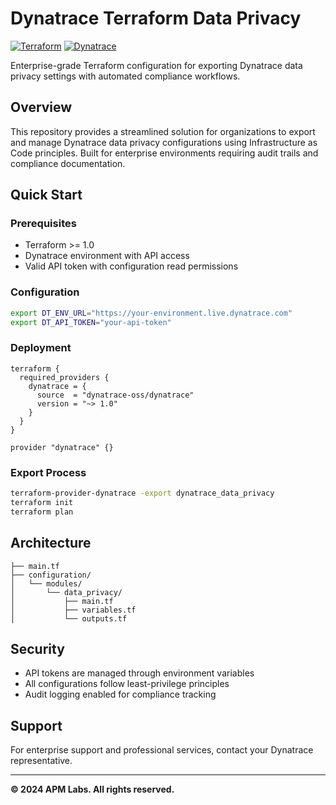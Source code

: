 # Dynatrace Terraform Data Privacy

[![Terraform](https://img.shields.io/badge/terraform-%235835CC.svg?style=for-the-badge&logo=terraform&logoColor=white)](https://www.terraform.io/)
[![Dynatrace](https://img.shields.io/badge/dynatrace-%23007ACC.svg?style=for-the-badge&logo=dynatrace&logoColor=white)](https://www.dynatrace.com/)

Enterprise-grade Terraform configuration for exporting Dynatrace data privacy settings with automated compliance workflows.

## Overview

This repository provides a streamlined solution for organizations to export and manage Dynatrace data privacy configurations using Infrastructure as Code principles. Built for enterprise environments requiring audit trails and compliance documentation.

## Quick Start

### Prerequisites
- Terraform >= 1.0
- Dynatrace environment with API access
- Valid API token with configuration read permissions

### Configuration

```bash
export DT_ENV_URL="https://your-environment.live.dynatrace.com"
export DT_API_TOKEN="your-api-token"
```

### Deployment

```hcl
terraform {
  required_providers {
    dynatrace = {
      source  = "dynatrace-oss/dynatrace"
      version = "~> 1.0"
    }
  }
}

provider "dynatrace" {}
```

### Export Process

```bash
terraform-provider-dynatrace -export dynatrace_data_privacy
terraform init
terraform plan
```

## Architecture

```
├── main.tf
├── configuration/
│   └── modules/
│       └── data_privacy/
│           ├── main.tf
│           ├── variables.tf
│           └── outputs.tf
```

## Security

- API tokens are managed through environment variables
- All configurations follow least-privilege principles
- Audit logging enabled for compliance tracking

## Support

For enterprise support and professional services, contact your Dynatrace representative.

---

**© 2024 APM Labs. All rights reserved.**